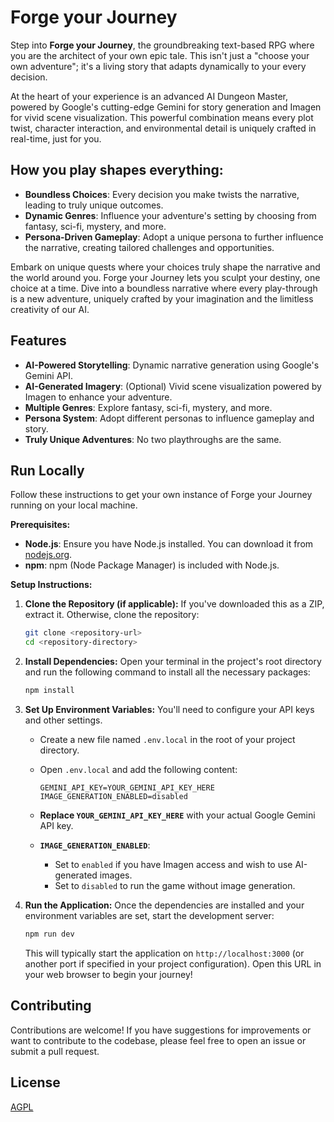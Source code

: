 # Forge your Journey

Step into **Forge your Journey**, the groundbreaking text-based RPG where you are the architect of your own epic tale. This isn't just a "choose your own adventure"; it's a living story that adapts dynamically to your every decision.

At the heart of your experience is an advanced AI Dungeon Master, powered by Google's cutting-edge Gemini for story generation and Imagen for vivid scene visualization. This powerful combination means every plot twist, character interaction, and environmental detail is uniquely crafted in real-time, just for you.

## How you play shapes everything:

- **Boundless Choices**: Every decision you make twists the narrative, leading to truly unique outcomes.
- **Dynamic Genres**: Influence your adventure's setting by choosing from fantasy, sci-fi, mystery, and more.
- **Persona-Driven Gameplay**: Adopt a unique persona to further influence the narrative, creating tailored challenges and opportunities.

Embark on unique quests where your choices truly shape the narrative and the world around you. Forge your Journey lets you sculpt your destiny, one choice at a time. Dive into a boundless narrative where every play-through is a new adventure, uniquely crafted by your imagination and the limitless creativity of our AI.

## Features

- **AI-Powered Storytelling**: Dynamic narrative generation using Google's Gemini API.
- **AI-Generated Imagery**: (Optional) Vivid scene visualization powered by Imagen to enhance your adventure.
- **Multiple Genres**: Explore fantasy, sci-fi, mystery, and more.
- **Persona System**: Adopt different personas to influence gameplay and story.
- **Truly Unique Adventures**: No two playthroughs are the same.

## Run Locally

Follow these instructions to get your own instance of Forge your Journey running on your local machine.

**Prerequisites:**

- **Node.js**: Ensure you have Node.js installed. You can download it from [nodejs.org](https://nodejs.org/).
- **npm**: npm (Node Package Manager) is included with Node.js.

**Setup Instructions:**

1.  **Clone the Repository (if applicable):**
    If you've downloaded this as a ZIP, extract it. Otherwise, clone the repository:

    ```bash
    git clone <repository-url>
    cd <repository-directory>
    ```

2.  **Install Dependencies:**
    Open your terminal in the project's root directory and run the following command to install all the necessary packages:

    ```bash
    npm install
    ```

3.  **Set Up Environment Variables:**
    You'll need to configure your API keys and other settings.

    - Create a new file named `.env.local` in the root of your project directory.
    - Open `.env.local` and add the following content:

      ```env
      GEMINI_API_KEY=YOUR_GEMINI_API_KEY_HERE
      IMAGE_GENERATION_ENABLED=disabled
      ```

    - **Replace `YOUR_GEMINI_API_KEY_HERE`** with your actual Google Gemini API key.
    - **`IMAGE_GENERATION_ENABLED`**:
      - Set to `enabled` if you have Imagen access and wish to use AI-generated images.
      - Set to `disabled` to run the game without image generation.

4.  **Run the Application:**
    Once the dependencies are installed and your environment variables are set, start the development server:
    ```bash
    npm run dev
    ```
    This will typically start the application on `http://localhost:3000` (or another port if specified in your project configuration). Open this URL in your web browser to begin your journey!

## Contributing

Contributions are welcome! If you have suggestions for improvements or want to contribute to the codebase, please feel free to open an issue or submit a pull request.

## License

[AGPL](/LICENSE)
